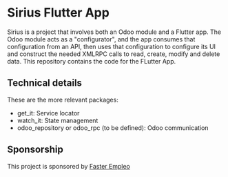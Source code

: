 # Sirius Flutter App

Sirius is a project that involves both an Odoo module and a Flutter app. The Odoo module acts as a "configurator", and the app consumes that configuration from an API, then uses that configuration to configure its UI and construct the needed XMLRPC calls to read, create, modify and delete data.
This repository contains the code for the FLutter App.

## Technical details
These are the more relevant packages:
- get_it: Service locator
- watch_it: State management
- odoo_repository or odoo_rpc (to be defined): Odoo communication

## Sponsorship
This project is sponsored by [Faster Empleo](https://faster.es)
